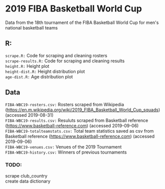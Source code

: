 # 2019 FIBA Basketball World Cup  
Data from the 18th tournament of the FIBA Basketball World Cup for men's national basketball teams  

## R:
`scrape.R:` Code for scraping and cleaning rosters  
`scrape-results.R:` Code for scraping and cleaning results  
`height.R:` Height plot  
`height-dist.R:` Height distribution plot  
`age-dist.R:` Age distribution plot  

## Data  
`FIBA-WBC19-rosters.csv:` Rosters scraped from Wikipedia (https://en.m.wikipedia.org/wiki/2019_FIBA_Basketball_World_Cup_squads) (accessed 2019-08-31)  
`FIBA-WBC19-results.csv:` Resuluts scraped from Basketball reference (https://www.basketball-reference.com) (accessed 2019-09-06)  
`FIBA-WBC19-totalteamstats.csv:` Total team statistics saved as csv from Basketball reference (https://www.basketball-reference.com) (accessed 2019-09-06)  
`FIBA-WBC19-venues.csv:` Venues of the 2019 Tournament  
`FIBA-WBC19-history.csv:` Winners of previous tournaments  

### TODO:  
scrape club_country  
create data dictionary
